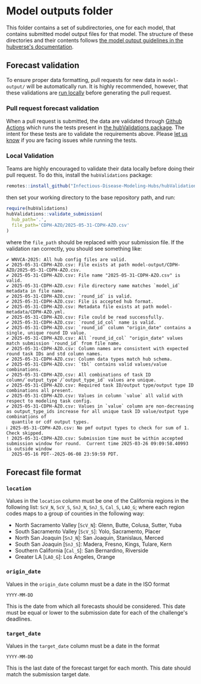 # Model outputs folder

This folder contains a set of subdirectories, one for each model, that contains submitted model output files for that model. The structure of these directories and their contents follows [the model output guidelines in the hubverse's documentation](https://hubdocs.readthedocs.io/en/latest/user-guide/model-output.html).


## Forecast validation 

To ensure proper data formatting, pull requests for new data in `model-output/` will be automatically run. It is highly recommended, however, that these validations are [run locally](#Local-Validation) before generating the pull request.


### Pull request forecast validation

When a pull request is submitted, the data are validated through [Github Actions](https://docs.github.com/en/actions) which runs the tests present in [the hubValidations
package](https://github.com/Infectious-Disease-Modeling-Hubs/hubValidations). The intent for these tests are to validate the requirements above. Please [let us know](https://github.com/cdphmodeling/wnvca-2025) if you are facing issues while running the tests.

### Local Validation

Teams are highly encouraged to validate their data locally before doing their pull request. To do this, install the `hubValidations` package:

```R
remotes::install_github("Infectious-Disease-Modeling-Hubs/hubValidations")
```

then set your working directory to the base repository path, and run:

```R
require(hubValidations)
hubValidations::validate_submission(
  hub_path='.',
  file_path='CDPH-AZO/2025-05-31-CDPH-AZO.csv'
)
```

where the `file_path` should be replaced with your submission file. If the validation ran correctly, you should see something like:

```
✔ WNVCA-2025: All hub config files are valid.
✔ 2025-05-31-CDPH-AZO.csv: File exists at path model-output/CDPH-AZO/2025-05-31-CDPH-AZO.csv.
✔ 2025-05-31-CDPH-AZO.csv: File name "2025-05-31-CDPH-AZO.csv" is valid.
✔ 2025-05-31-CDPH-AZO.csv: File directory name matches `model_id` metadata in file name.
✔ 2025-05-31-CDPH-AZO.csv: `round_id` is valid.
✔ 2025-05-31-CDPH-AZO.csv: File is accepted hub format.
✔ 2025-05-31-CDPH-AZO.csv: Metadata file exists at path model-metadata/CDPH-AZO.yml.
✔ 2025-05-31-CDPH-AZO.csv: File could be read successfully.
✔ 2025-05-31-CDPH-AZO.csv: `round_id_col` name is valid.
✔ 2025-05-31-CDPH-AZO.csv: `round_id` column "origin_date" contains a single, unique round ID value.
✔ 2025-05-31-CDPH-AZO.csv: All `round_id_col` "origin_date" values match submission `round_id` from file name.
✔ 2025-05-31-CDPH-AZO.csv: Column names are consistent with expected round task IDs and std column names.
✔ 2025-05-31-CDPH-AZO.csv: Column data types match hub schema.
✔ 2025-05-31-CDPH-AZO.csv: `tbl` contains valid values/value combinations.
✔ 2025-05-31-CDPH-AZO.csv: All combinations of task ID column/`output_type`/`output_type_id` values are unique.
✔ 2025-05-31-CDPH-AZO.csv: Required task ID/output type/output type ID combinations all present.
✔ 2025-05-31-CDPH-AZO.csv: Values in column `value` all valid with respect to modeling task config.
✔ 2025-05-31-CDPH-AZO.csv: Values in `value` column are non-decreasing as output_type_ids increase for all unique task ID value/output type combinations of
  quantile or cdf output types.
ℹ 2025-05-31-CDPH-AZO.csv: No pmf output types to check for sum of 1. Check skipped.
! 2025-05-31-CDPH-AZO.csv: Submission time must be within accepted submission window for round.  Current time 2025-03-26 09:09:58.40993 is outside window
  2025-05-16 PDT--2025-06-08 23:59:59 PDT.
```

## Forecast file format

### `location`

Values in the `location` column must be one of the California regions in the following list: `ScV_N`, `ScV_S`, `SnJ_N`, `SnJ_S`, `Cal_S`, `LAO_G`; where each region codes maps to a group of counties in the following way:

* North Sacramento Valley [`ScV_N`]: Glenn, Butte, Colusa, Sutter, Yuba
* South Sacramento Valley [`ScV_S`]: Yolo, Sacramento, Placer
* North San Joaquin [`SnJ_N`]: San Joaquin, Stanislaus, Merced
* South San Joaquin [`SnJ_S`]: Madera, Fresno, Kings, Tulare, Kern
* Southern California  [`Cal_S`]: San Bernardino, Riverside
* Greater LA [`LAO_G`]: Los Angeles, Orange
  

### `origin_date` 

Values in the `origin_date` column must be a date in the ISO format

    YYYY-MM-DD

This is the date from which all forecasts should be considered. This date must be equal or lower to the submission date for each of the challenge's deadlines. 

### `target_date`

Values in the `target_date` column must be a date in the format

    YYYY-MM-DD
    
This is the last date of the forecast target for each month. This date should match the submission target date.
